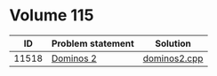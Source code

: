 # Volume 115

|  ID   |                                                      Problem statement                                                       |            Solution            |
|:-----:|:-----------------------------------------------------------------------------------------------------------------------------|:------------------------------:|
| 11518 | [Dominos 2](http://uva.onlinejudge.org/index.php?option=com_onlinejudge&Itemid=8&category=27&page=show_problem&problem=2513) | [dominos2.cpp](./dominos2.cpp) |
